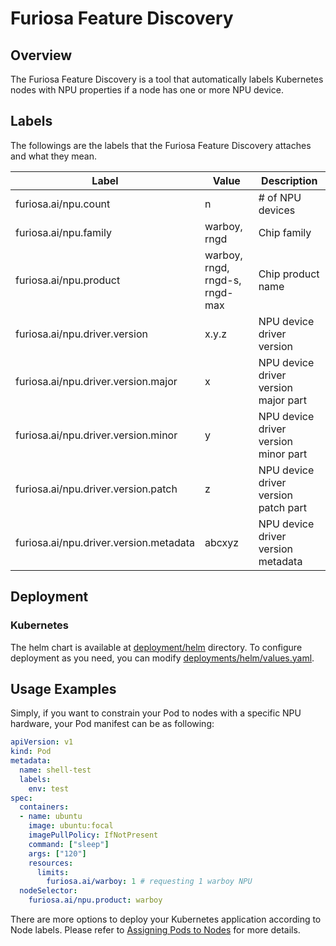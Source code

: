 # Furiosa Feature Discovery

## Overview
The Furiosa Feature Discovery is a tool that automatically labels Kubernetes nodes with NPU properties if a node has one or more NPU device.

## Labels
The followings are the labels that the Furiosa Feature Discovery attaches and what they mean. 

|      Label                            |     Value                      | Description                          |
|---------------------------------------|--------------------------------|--------------------------------------|
|furiosa.ai/npu.count                   | n                              | # of NPU devices                     |
|furiosa.ai/npu.family                  | warboy, rngd                   | Chip family                          |
|furiosa.ai/npu.product                 | warboy, rngd, rngd-s, rngd-max | Chip product name                    |
|furiosa.ai/npu.driver.version          | x.y.z                          | NPU device driver version            |
|furiosa.ai/npu.driver.version.major    | x                              | NPU device driver version major part |
|furiosa.ai/npu.driver.version.minor    | y                              | NPU device driver version minor part |
|furiosa.ai/npu.driver.version.patch    | z                              | NPU device driver version patch part |
|furiosa.ai/npu.driver.version.metadata | abcxyz                         | NPU device driver version metadata   |

## Deployment

### Kubernetes
The helm chart is available at [deployment/helm](deployments/helm) directory. To configure deployment as you need, you can modify [deployments/helm/values.yaml](deployments/helm/values.yaml).

## Usage Examples
Simply, if you want to constrain your Pod to nodes with a specific NPU hardware, your Pod manifest can be as following:
```yaml
apiVersion: v1
kind: Pod
metadata:
  name: shell-test
  labels:
    env: test
spec:
  containers:
  - name: ubuntu
    image: ubuntu:focal
    imagePullPolicy: IfNotPresent
    command: ["sleep"]
    args: ["120"]
    resources:
      limits:
        furiosa.ai/warboy: 1 # requesting 1 warboy NPU
  nodeSelector:
    furiosa.ai/npu.product: warboy
```

There are more options to deploy your Kubernetes application according to Node labels.
Please refer to [Assigning Pods to Nodes](https://kubernetes.io/docs/concepts/scheduling-eviction/assign-pod-node/) for more details.
